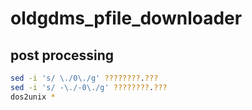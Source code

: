 # oldgdms_pfile_downloader

## post processing
```bash
sed -i 's/ \./0\./g' ????????.???  
sed -i 's/ -\./-0\./g' ????????.???
dos2unix *                         
```
